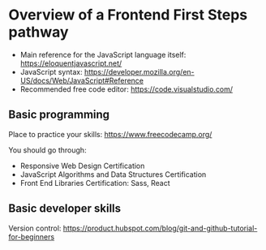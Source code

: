 # Overview of a Frontend First Steps pathway

* Main reference for the JavaScript language itself: https://eloquentjavascript.net/
* JavaScript syntax: https://developer.mozilla.org/en-US/docs/Web/JavaScript#Reference
* Recommended free code editor: https://code.visualstudio.com/

## Basic programming 

Place to practice your skills: https://www.freecodecamp.org/

You should go through:

* Responsive Web Design Certification
* JavaScript Algorithms and Data Structures Certification
* Front End Libraries Certification: Sass, React

## Basic developer skills

Version control: https://product.hubspot.com/blog/git-and-github-tutorial-for-beginners
